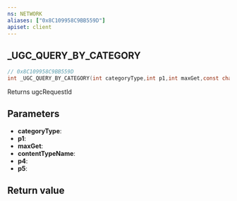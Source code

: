 ```yaml
---
ns: NETWORK
aliases: ["0x8C109958C9BB559D"]
apiset: client
---
```

## _UGC_QUERY_BY_CATEGORY

```c
// 0x8C109958C9BB559D
int _UGC_QUERY_BY_CATEGORY(int categoryType,int p1,int maxGet,const char* contentTypeName,int p4,BOOL p5);
```

Returns ugcRequestId

## Parameters
* **categoryType**:
* **p1**:
* **maxGet**:
* **contentTypeName**:
* **p4**:
* **p5**:

## Return value